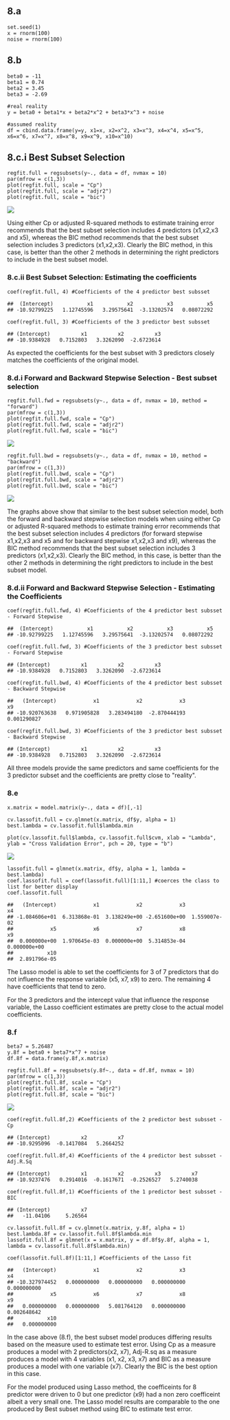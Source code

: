 8.a
---

    set.seed(1)
    x = rnorm(100)
    noise = rnorm(100)

8.b
---

    beta0 = -11
    beta1 = 0.74
    beta2 = 3.45
    beta3 = -2.69

    #real reality
    y = beta0 + beta1*x + beta2*x^2 + beta3*x^3 + noise

    #assumed reality
    df = cbind.data.frame(y=y, x1=x, x2=x^2, x3=x^3, x4=x^4, x5=x^5, x6=x^6, x7=x^7, x8=x^8, x9=x^9, x10=x^10)

8.c.i Best Subset Selection
---------------------------

    regfit.full = regsubsets(y~., data = df, nvmax = 10)
    par(mfrow = c(1,3))
    plot(regfit.full, scale = "Cp")
    plot(regfit.full, scale = "adjr2")
    plot(regfit.full, scale = "bic")

![](Q8-Solution_files/figure-markdown_strict/8-c-i-1.png)

Using either Cp or adjusted R-squared methods to estimate training error
recommends that the best subset selection includes 4 predictors
(x1,x2,x3 and x5), whereas the BIC method recommends that the best
subset selection includes 3 predictors (x1,x2,x3). Clearly the BIC
method, in this case, is better than the other 2 methods in determining
the right predictors to include in the best subset model.

### 8.c.ii Best Subset Selection: Estimating the coefficients

    coef(regfit.full, 4) #Coefficients of the 4 predictor best subsset

    ##  (Intercept)           x1           x2           x3           x5 
    ## -10.92799225   1.12745596   3.29575641  -3.13202574   0.08072292

    coef(regfit.full, 3) #Coefficients of the 3 predictor best subsset

    ## (Intercept)          x1          x2          x3 
    ## -10.9384928   0.7152803   3.3262090  -2.6723614

As expected the coefficients for the best subset with 3 predictors
closely matches the coefficients of the original model.

### 8.d.i Forward and Backward Stepwise Selection - Best subset selection

    regfit.full.fwd = regsubsets(y~., data = df, nvmax = 10, method = "forward")
    par(mfrow = c(1,3))
    plot(regfit.full.fwd, scale = "Cp")
    plot(regfit.full.fwd, scale = "adjr2")
    plot(regfit.full.fwd, scale = "bic")

![](Q8-Solution_files/figure-markdown_strict/8-d-i-1.png)

    regfit.full.bwd = regsubsets(y~., data = df, nvmax = 10, method = "backward")
    par(mfrow = c(1,3))
    plot(regfit.full.bwd, scale = "Cp")
    plot(regfit.full.bwd, scale = "adjr2")
    plot(regfit.full.bwd, scale = "bic")

![](Q8-Solution_files/figure-markdown_strict/8-d-i-2.png)

The graphs above show that similar to the best subset selection model,
both the forward and backward stepwise selection models when using
either Cp or adjusted R-squared methods to estimate training error
recommends that the best subset selection includes 4 predictors (for
forward stepwise x1,x2,x3 and x5 and for backward stepwise x1,x2,x3 and
x9), whereas the BIC method recommends that the best subset selection
includes 3 predictors (x1,x2,x3). Clearly the BIC method, in this case,
is better than the other 2 methods in determining the right predictors
to include in the best subset model.

### 8.d.ii Forward and Backward Stepwise Selection - Estimating the Coefficients

    coef(regfit.full.fwd, 4) #Coefficients of the 4 predictor best subsset - Forward Stepwise

    ##  (Intercept)           x1           x2           x3           x5 
    ## -10.92799225   1.12745596   3.29575641  -3.13202574   0.08072292

    coef(regfit.full.fwd, 3) #Coefficients of the 3 predictor best subsset - Forward Stepwise

    ## (Intercept)          x1          x2          x3 
    ## -10.9384928   0.7152803   3.3262090  -2.6723614

    coef(regfit.full.bwd, 4) #Coefficients of the 4 predictor best subsset - Backward Stepwise

    ##   (Intercept)            x1            x2            x3            x9 
    ## -10.920763638   0.971905828   3.283494180  -2.870444193   0.001290827

    coef(regfit.full.bwd, 3) #Coefficients of the 3 predictor best subsset - Backward Stepwise

    ## (Intercept)          x1          x2          x3 
    ## -10.9384928   0.7152803   3.3262090  -2.6723614

All three models provide the same predictors and same coefficients for
the 3 predictor subset and the coefficients are pretty close to
"reality".

### 8.e

    x.matrix = model.matrix(y~., data = df)[,-1]

    cv.lassofit.full = cv.glmnet(x.matrix, df$y, alpha = 1)
    best.lambda = cv.lassofit.full$lambda.min

    plot(cv.lassofit.full$lambda, cv.lassofit.full$cvm, xlab = "Lambda", ylab = "Cross Validation Error", pch = 20, type = "b")

![](Q8-Solution_files/figure-markdown_strict/8-e-1.png)

    lassofit.full = glmnet(x.matrix, df$y, alpha = 1, lambda = best.lambda)
    coef.lassofit.full = coef(lassofit.full)[1:11,] #coerces the class to list for better display
    coef.lassofit.full

    ##   (Intercept)            x1            x2            x3            x4 
    ## -1.084606e+01  6.313868e-01  3.138249e+00 -2.651600e+00  1.559007e-02 
    ##            x5            x6            x7            x8            x9 
    ##  0.000000e+00  1.970645e-03  0.000000e+00  5.314853e-04  0.000000e+00 
    ##           x10 
    ##  2.891796e-05

The Lasso model is able to set the coefficients for 3 of 7 predictors
that do not influence the response variable (x5, x7, x9) to zero. The
remaining 4 have coefficients that tend to zero.

For the 3 predictors and the intercept value that influence the response
variable, the Lasso coefficient estimates are pretty close to the actual
model coefficients.

### 8.f

    beta7 = 5.26487
    y.8f = beta0 + beta7*x^7 + noise
    df.8f = data.frame(y.8f,x.matrix)

    regfit.full.8f = regsubsets(y.8f~., data = df.8f, nvmax = 10)
    par(mfrow = c(1,3))
    plot(regfit.full.8f, scale = "Cp")
    plot(regfit.full.8f, scale = "adjr2")
    plot(regfit.full.8f, scale = "bic")

![](Q8-Solution_files/figure-markdown_strict/8-f-1.png)

    coef(regfit.full.8f,2) #Coefficients of the 2 predictor best subsset - Cp

    ## (Intercept)          x2          x7 
    ## -10.9295096  -0.1417084   5.2664252

    coef(regfit.full.8f,4) #Coefficients of the 4 predictor best subsset - Adj.R.Sq

    ## (Intercept)          x1          x2          x3          x7 
    ## -10.9237476   0.2914016  -0.1617671  -0.2526527   5.2740038

    coef(regfit.full.8f,1) #Coefficients of the 1 predictor best subsset - BIC

    ## (Intercept)          x7 
    ##   -11.04106     5.26564

    cv.lassofit.full.8f = cv.glmnet(x.matrix, y.8f, alpha = 1)
    best.lambda.8f = cv.lassofit.full.8f$lambda.min
    lassofit.full.8f = glmnet(x = x.matrix, y = df.8f$y.8f, alpha = 1, lambda = cv.lassofit.full.8f$lambda.min)

    coef(lassofit.full.8f)[1:11,] #Coefficients of the Lasso fit

    ##   (Intercept)            x1            x2            x3            x4 
    ## -10.327974452   0.000000000   0.000000000   0.000000000   0.000000000 
    ##            x5            x6            x7            x8            x9 
    ##   0.000000000   0.000000000   5.081764120   0.000000000   0.002648642 
    ##           x10 
    ##   0.000000000

In the case above (8.f), the best subset model produces differing
results based on the measure used to estimate test error. Using Cp as a
measure produces a model with 2 predictors(x2, x7), Adj-R.sq as a
measure produces a model with 4 variables (x1, x2, x3, x7) and BIC as a
measure produces a model with one variable (x7). Clearly the BIC is the
best option in this case.

For the model produced using Lasso method, the coefficeints for 8
predictor were driven to 0 but one predictor (x9) had a non zero
coefficeint albeit a very small one. The Lasso model results are
comparable to the one produced by Best subset method using BIC to
estimate test error.
